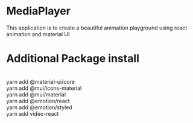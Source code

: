 # MediaPlayer
This application is to create a beautiful animation playground using react animation and material UI

# Additional Package install
<br/>
yarn add @material-ui/core
<br/>
yarn add @mui/icons-material
<br/>
yarn add @mui/material
<br/>
yarn add @emotion/react
<br/>
yarn add @emotion/styled
<br/>
yarn add video-react
<br/>
